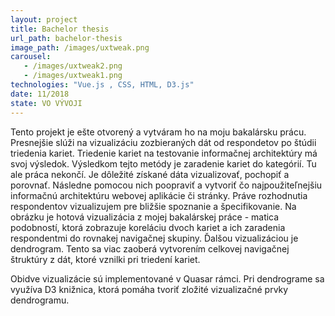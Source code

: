 ```yaml
---
layout: project
title: Bachelor thesis
url_path: bachelor-thesis
image_path: /images/uxtweak.png
carousel: 
   - /images/uxtweak2.png
   - /images/uxtweak1.png
technologies: "Vue.js , CSS, HTML, D3.js"
date: 11/2018
state: VO VÝVOJI
---
```


Tento projekt je ešte otvorený a vytváram ho na moju bakalársku prácu. Presnejšie slúži na vizualizáciu zozbieraných dát od respondetov po štúdii triedenia kariet. Triedenie kariet na testovanie informačnej architektúry má svoj výsledok. Výsledkom tejto metódy je zaradenie kariet do kategórií. Tu ale práca nekončí. Je dôležité získané dáta vizualizovať, pochopiť a porovnať. Následne pomocou nich poopraviť a vytvoriť čo najpoužiteľnejšiu informačnú architektúru webovej aplikácie či stránky. Práve rozhodnutia respondentov vizualizujem pre bližšie spoznanie a špecifikovanie. Na obrázku je hotová vizualizácia z mojej bakalárskej práce - matica podobností, ktorá zobrazuje koreláciu dvoch kariet a ich zaradenia respondentmi do rovnakej navigačnej skupiny. Ďalšou vizualizáciou je dendrogram. Tento sa viac zaoberá vytvorením celkovej navigačnej štruktúry z dát, ktoré vznilki pri triedení kariet. 

Obidve vizualizácie sú implementované v Quasar rámci. Pri dendrograme sa využíva D3 knižnica, ktorá pomáha tvoriť zložité vizualizačné prvky dendrogramu. 